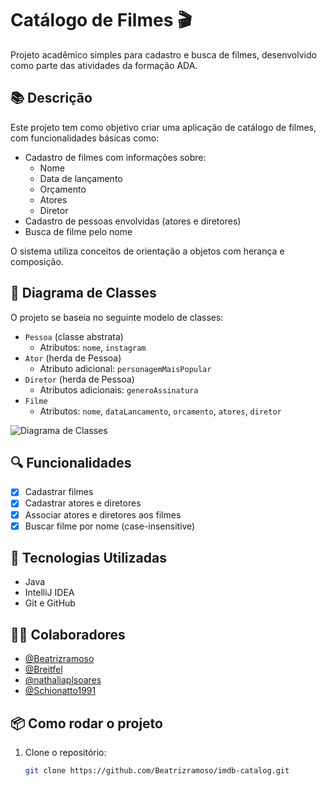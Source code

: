 # Catálogo de Filmes 🎬

Projeto acadêmico simples para cadastro e busca de filmes, desenvolvido como parte das atividades da formação ADA.

## 📚 Descrição

Este projeto tem como objetivo criar uma aplicação de catálogo de filmes, com funcionalidades básicas como:

- Cadastro de filmes com informações sobre:
    - Nome
    - Data de lançamento
    - Orçamento
    - Atores
    - Diretor
- Cadastro de pessoas envolvidas (atores e diretores)
- Busca de filme pelo nome

O sistema utiliza conceitos de orientação a objetos com herança e composição.

## 🧩 Diagrama de Classes

O projeto se baseia no seguinte modelo de classes:

- `Pessoa` (classe abstrata)
    - Atributos: `nome`, `instagram`
- `Ator` (herda de Pessoa)
    - Atributo adicional: `personagemMaisPopular`
- `Diretor` (herda de Pessoa)
    - Atributos adicionais: `generoAssinatura`
- `Filme`
    - Atributos: `nome`, `dataLancamento`, `orcamento`, `atores`, `diretor`

![Diagrama de Classes](docs/diagrama.png) <!-- Se quiser usar a imagem, mova-a para a pasta docs e atualize o path -->

## 🔍 Funcionalidades

- [x] Cadastrar filmes
- [x] Cadastrar atores e diretores
- [x] Associar atores e diretores aos filmes
- [x] Buscar filme por nome (case-insensitive)

## 🚀 Tecnologias Utilizadas

- Java
- IntelliJ IDEA
- Git e GitHub

## 👩‍💻 Colaboradores

- [@Beatrizramoso](https://github.com/Beatrizramoso)
- [@Breitfel](https://github.com/Breitfel)
- [@nathaliaplsoares](https://github.com/nathaliaplsoares)
- [@Schionatto1991](https://github.com/Schionatto1991)

## 📦 Como rodar o projeto

1. Clone o repositório:

   ```bash
   git clone https://github.com/Beatrizramoso/imdb-catalog.git
